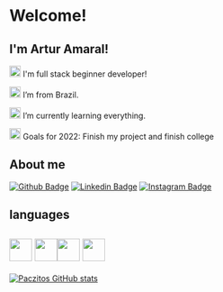# Welcome!

 

## I'm Artur Amaral!



<img src=https://github.com/TheDudeThatCode/TheDudeThatCode/blob/master/Assets/Developer.gif width="20">  I'm full stack beginner developer!

<img src=https://github.com/TheDudeThatCode/TheDudeThatCode/blob/master/Assets/Earth.gif width="20">  I’m from Brazil.

<img src=https://i.pinimg.com/originals/f5/a3/d8/f5a3d8e16677642b38608ca7b50de547.gif width="20"> I’m currently learning everything.

<img src=https://acegif.com/wp-content/gifs/race-flag-6.gif width="20"> Goals for 2022: Finish my project and finish college

 

## About me

[![Github Badge](https://img.shields.io/badge/GitHub-100000?style=for-the-badge&logo=github&logoColor=white&link)](https://github.com/Paczitos)
[![Linkedin Badge](https://img.shields.io/badge/LinkedIn-0077B5?style=for-the-badge&logo=linkedin&logoColor=white&link)](https://www.linkedin.com/in/artur-amaral-47050847/)
[![Instagram Badge](https://img.shields.io/badge/Instagram-E4405F?style=for-the-badge&logo=instagram&logoColor=white&link)](https://www.instagram.com/amaralstz/)

## languages
<img src=https://brandslogos.com/wp-content/uploads/images/large/arduino-logo-1.png width="40">  <img src=https://seeklogo.com/images/C/creative-assembly-logo-22E3931D08-seeklogo.com.png width="40"><img src=https://walde.co/wp-content/uploads/2016/09/nodejs_logo.png width="40"> <img src=https://upload.wikimedia.org/wikipedia/commons/thumb/a/a7/React-icon.svg/539px-React-icon.svg.png width="40">
----------------------------------------------------------------------------------

[![Paczitos GitHub stats](https://github-readme-stats.vercel.app/api?username=Paczitos)](https://github.com/Paczitos/github-readme-stats)

